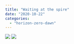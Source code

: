 ```yaml
---
title: "Waiting at the spire"
date: "2020-10-22"
categories: 
  - "horizon-zero-dawn"
---
```


[![](images/At-the-spire-scaled-1.jpg)](images/At-the-spire-scaled-1.jpg)
[![](images/At-the-spire-scaled-1.jpg)](images/At-the-spire-scaled-1.jpg)

